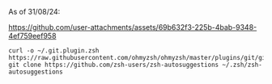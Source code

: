 As of 31/08/24:

https://github.com/user-attachments/assets/69b632f3-225b-4bab-9348-4ef759eef958





```
curl -o ~/.git.plugin.zsh https://raw.githubusercontent.com/ohmyzsh/ohmyzsh/master/plugins/git/git.plugin.zsh
git clone https://github.com/zsh-users/zsh-autosuggestions ~/.zsh/zsh-autosuggestions
```
